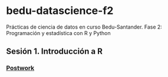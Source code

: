 # bedu-datascience-f2
Prácticas de ciencia de datos en curso Bedu-Santander. Fase 2: Programación y estadística con R y Python
## Sesión 1. Introducción a R
### [Postwork](https://github.com/adavals/bedu-datascience-f2/tree/main/s1/postwork)
